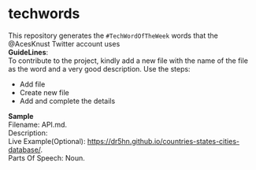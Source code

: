 # techwords
This repository generates the `#TechWordOfTheWeek` words that the @AcesKnust Twitter account uses   
**GuideLines**:    
To contribute to the project, kindly add a new file with the name of the file as the word and a very good description. Use the steps:
- Add file 
- Create new file
- Add and complete the details

**Sample**    
Filename: API.md.     
Description:    
Live Example(Optional): https://dr5hn.github.io/countries-states-cities-database/.    
Parts Of Speech: Noun.    



